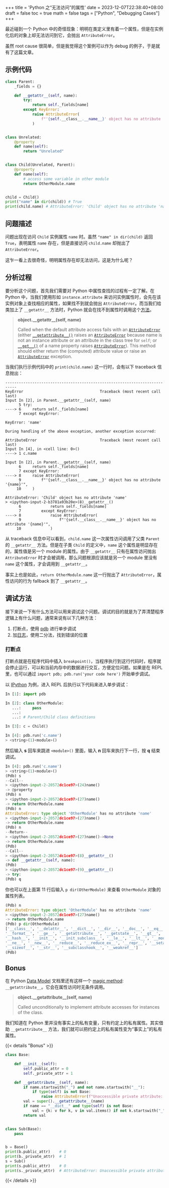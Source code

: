 +++
title = 'Python 之“无法访问”的属性'
date = 2023-12-07T22:38:40+08:00
draft = false
toc = true
math = false
tags = ["Python", "Debugging Cases"]
+++

最近碰到一个 Python 中的奇怪现象：明明在类定义里有着一个属性，但是在实例化后的对象上却无法访问到它，会抛出 `AttributeError`。

虽然 root cause 很简单，但是我觉得这个案例可以作为 debug 的例子，于是就有了这篇文章。

<!--more-->

## 示例代码

```python
class Parent:
    _fields = {}

    def __getattr__(self, name):
        try:
            return self._fields[name]
        except KeyError:
            raise AttributeError(
                f"'{self.__class__.__name__}' object has no attribute '{name}'",
            )


class Unrelated:
    @property
    def name(self):
        return "Unrelated"


class Child(Unrelated, Parent):
    @property
    def name(self):
        # access some variable in other module
        return OtherModule.name


child = Child()
print("name" in dir(child)) # True
print(child.name) # AttributeError: 'Child' object has no attribute 'name'
```

## 问题描述

问题出现在访问 `Child` 实例属性 `name` 时。虽然 `"name" in dir(child)` 返回 `True`，表明属性 `name` 存在，但是直接访问 `child.name` 却抛出了 `AttributeError`。

这乍一看上去很奇怪，明明属性存在却无法访问，这是为什么呢？

## 分析过程

要分析这个问题，首先我们需要对 Python 中属性查找的过程有一定了解。在 Python 中，当我们使用形如 `instance.attribute` 来访问实例属性时，会先在该实例对象上查找相应的属性，如果找不到就会抛出 `AttributeError`。而当我们给类加上了 `__getattr__` 方法时，Python 就会在找不到属性时调用这个[方法](https://docs.python.org/3/reference/datamodel.html#object.__getattr__)。

> **object.\_\_getattr\_\_(self, name)**
>
> Called when the default attribute access fails with an [`AttributeError`](https://docs.python.org/3/library/exceptions.html#AttributeError) (either [`__getattribute__()`](https://docs.python.org/3/reference/datamodel.html#object.__getattribute__) raises an [`AttributeError`](https://docs.python.org/3/library/exceptions.html#AttributeError) because name is not an instance attribute or an attribute in the class tree for `self`; or [`__get__()`](https://docs.python.org/3/reference/datamodel.html#object.__get__) of a name property raises [`AttributeError`](https://docs.python.org/3/library/exceptions.html#AttributeError)). This method should either return the (computed) attribute value or raise an [`AttributeError`](https://docs.python.org/3/library/exceptions.html#AttributeError) exception.

当我们执行示例代码中的 `print(child.name)` 这一行时，会有以下 traceback 信息抛出：

```text
---------------------------------------------------------------------------
KeyError                                  Traceback (most recent call last)
Input In [2], in Parent.__getattr__(self, name)
      5 try:
----> 6     return self._fields[name]
      7 except KeyError:

KeyError: 'name'

During handling of the above exception, another exception occurred:

AttributeError                            Traceback (most recent call last)
Input In [4], in <cell line: 0>()
----> 1 c.name

Input In [2], in Parent.__getattr__(self, name)
      6     return self._fields[name]
      7 except KeyError:
----> 8     raise AttributeError(
      9         f"'{self.__class__.__name__}' object has no attribute '{name}'",
     10     )

AttributeError: 'Child' object has no attribute 'name'
> <ipython-input-2-b3781a93b20e>(8)__getattr__()
      6             return self._fields[name]
      7         except KeyError:
----> 8             raise AttributeError(
      9                 f"'{self.__class__.__name__}' object has no attribute '{name}'",
     10             )
```

从 traceback 信息中可以看到，`child.name` 这一次属性访问调用了父类 `Parent` 的 `__getattr__` 方法。但是在子类 `Child` 的定义中，`name` 这个属性是明显存在的，属性值是另一个 module 的属性。由于 `__getattr__` 只有在属性访问抛出 `AttributeError` 时才会被调用，那么问题根源应该就是另一个 module 里没有 `name` 这个属性，才会调用到 `__getattr__`。

事实上也是如此，`return OtherModule.name` 这一行抛出了 `AttributeError`，属性访问的行为 fallback 到了 `__getattr__`。

## 调试方法

接下来说一下有什么方法可以用来调试这个问题。调试的目的就是为了弄清楚程序逻辑上有什么问题，通常来说有以下几种方法：

1. 打断点，使用 [pdb](https://docs.python.org/3/library/pdb.html) 进行单步调试
2. 加[日志](https://docs.python.org/3/howto/logging.html)，使用二分法，找到错误的位置

### 打断点

打断点就是在程序代码中插入 `breakpoint()`，当程序执行到这行代码时，程序就会停止运行，可以和当前内存中的数据进行交互，方便定位问题。如果是在 REPL 里，也可以通过 `import pdb; pdb.run('your code here')` 开始单步调试。

以 [IPython](https://ipython.org/) 为例，进入 REPL 后执行以下代码来进入单步调试：

```python {hl_lines=[11]}
In [1]: import pdb

In [2]: class OtherModule:
   ...:     pass
   ...:
   ...: # Parent/Child class definitions

In [3]: c = Child()

In [4]: pdb.run('c.name')
> <string>(1)<module>()
```

然后输入 **s** 回车来跳进 `<module>()` 里面，输入 **n** 回车来执行下一行，按 **q** 结束调试。

```python {hl_lines=[3,11,21]}
In [4]: pdb.run('c.name')
> <string>(1)<module>()
(Pdb) s
--Call--
> <ipython-input-2-20572dc1ce97>(24)name()
-> @property
(Pdb) n
> <ipython-input-2-20572dc1ce97>(27)name()
-> return OtherModule.name
(Pdb) n
AttributeError: type object 'OtherModule' has no attribute 'name'
> <ipython-input-2-20572dc1ce97>(27)name()
-> return OtherModule.name
(Pdb) n
--Return--
> <ipython-input-2-20572dc1ce97>(27)name()->None
-> return OtherModule.name
(Pdb)
--Call--
> <ipython-input-2-20572dc1ce97>(8)__getattr__()
-> def __getattr__(self, name):
(Pdb)
> <ipython-input-2-20572dc1ce97>(9)__getattr__()
-> try:
(Pdb) q
```

你也可以在上面第 11 行后输入 `p dir(OtherModule)` 来查看 `OtherModule` 对象的属性列表。

```python
(Pdb) n
AttributeError: type object 'OtherModule' has no attribute 'name'
> <ipython-input-2-20572dc1ce97>(27)name()
-> return OtherModule.name
(Pdb) p dir(OtherModule)
['__class__', '__delattr__', '__dict__', '__dir__', '__doc__', '__eq__',
'__format__', '__ge__', '__getattribute__', '__getstate__', '__gt__',
'__hash__', '__init__', '__init_subclass__', '__le__', '__lt__', '__module__',
'__ne__', '__new__', '__reduce__', '__reduce_ex__', '__repr__', '__setattr__',
'__sizeof__', '__str__', '__subclasshook__', '__weakref__']
(Pdb)
```

## Bonus

在 Python [Data Model](https://docs.python.org/3/reference/datamodel.html) 文档里还有这样一个 [magic method](https://docs.python.org/3/reference/datamodel.html#object.__getattribute__): `__getattribute__`。它会在属性访问时无条件调用。

> **object.\_\_getattribute\_\_(self, name)**
>
> Called unconditionally to implement attribute accesses for instances of the class.

我们知道在 Python 里并没有事实上的私有变量，只有约定上的私有属性。其实借助 `__getattribute__` 方法，我们就可以把约定上的私有属性变为“事实上”的私有属性。

{{< details "Bonus" >}}

```python
class Base:

    def __init__(self):
        self.public_attr = 0
        self._private_attr = 1

    def __getattribute__(self, name):
        if name.startswith("_") and not name.startswith("__"):
            if type(self) is not Base:
                raise AttributeError(f"Unaccessible private attribute: {name}")
        val = super().__getattribute__(name)
        if name == "__dict__" and type(self) is not Base:
            val = {k: v for k, v in val.items() if not k.startswith("_")}
        return val


class Sub(Base):
    pass


b = Base()
print(b.public_attr)    # 0
print(b._private_attr)  # 1
s = Sub()
print(s.public_attr)    # 0
print(s._private_attr)  # AttributeError: Unaccessible private attribute: _private_attr
```

{{< /details >}}
